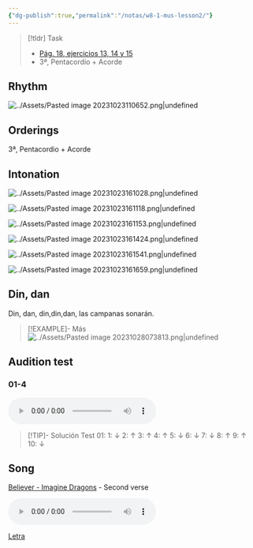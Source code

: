 ```yaml
---
{"dg-publish":true,"permalink":"/notas/w8-1-mus-lesson2/"}
---
```


<div class=slide>

> [!tldr] Task
> - [Pág. 18, ejercicios 13, 14 y 15](https://www.blinklearning.com/v/1698317425/theme_tmpux/launch.php?theme=tmpux#activity/4239478/65132310/421303490)
> - 3ª, Pentacordio + Acorde

</div>
<div class=slide>

## Rhythm

![../Assets/Pasted image 20231023110652.png|undefined](/img/user/Assets/Pasted%20image%2020231023110652.png) 


</div>
<div class=slide>

## Orderings

3ª, Pentacordio + Acorde

</div>
<div class=slide>

## Intonation

![../Assets/Pasted image 20231023161028.png|undefined](/img/user/Assets/Pasted%20image%2020231023161028.png)

</div>
<div class=slide>

![../Assets/Pasted image 20231023161118.png|undefined](/img/user/Assets/Pasted%20image%2020231023161118.png) 

</div>
<div class=slide>

![../Assets/Pasted image 20231023161153.png|undefined](/img/user/Assets/Pasted%20image%2020231023161153.png)

</div>
<div class=slide>

![../Assets/Pasted image 20231023161424.png|undefined](/img/user/Assets/Pasted%20image%2020231023161424.png) 

</div>
<div class=slide>

![../Assets/Pasted image 20231023161541.png|undefined](/img/user/Assets/Pasted%20image%2020231023161541.png)  

</div>
<div class=slide>

![../Assets/Pasted image 20231023161659.png|undefined](/img/user/Assets/Pasted%20image%2020231023161659.png) 

</div>
<div class=slide>

## Din, dan

Din, dan, din,din,dan, las campanas sonarán.

>[!EXAMPLE]- Más
>![../Assets/Pasted image 20231028073813.png|undefined](/img/user/Assets/Pasted%20image%2020231028073813.png)

</div>
<div class=slide>

## Audition test

### 01-4

<audio src="https://docs.google.com/uc?export=download&id=1vLpU3DkD4aC0Ot4Akwim1S7-fihd3ZvT" controls></audio>

> [!TIP]- Solución
>Test 01: 1: ↓   2: ↑    3: ↑    4: ↑    5: ↓    6: ↓    7: ↓    8: ↑    9: ↑    10: ↓

</div>
<div class=slide>

## Song

[Believer - Imagine Dragons](https://studio.moises.ai/player2/f05e7a3a-1a81-443c-a8fa-d8df66fa5b4e/?context=spliter) - Second verse

<audio src="https://docs.google.com/uc?export=download&id=1PDSZ_mhSHHEpu7vbaB_aaQsfHz9V7MbG" controls></audio>

[Letra](https://www.letras.com/imagine-dragons/believer/traduccion.html)

</div>
